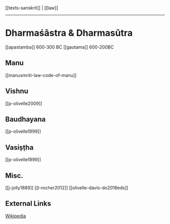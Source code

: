 [[texts-sanskrit]] | [[law]]

---

# Dharmaśāstra & Dharmasūtra

[[apastamba]] 600-300 BC
[[gautama]] 600-200BC

## Manu
[[manusmriti-law-code-of-manu]]
## Vishnu
[[p-olivelle2009]]

## Baudhayana
[[p-olivelle1999]]
## Vasiṣṭha
[[p-olivelle1999]]

## Misc.
[[j-jolly1889]]
[[l-rocher2012]]
[[olivelle-davis-do2018eds]]

## External Links
[Wikipedia](https://en.wikipedia.org/wiki/Dharma%C5%9B%C4%81stra)